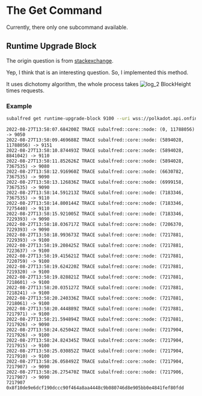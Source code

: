 # The Get Command
Currently, there only one subcommand available.

## Runtime Upgrade Block
The origin question is from [stackexchange](https://substrate.stackexchange.com/questions/3861/how-do-you-tell-which-block-number-the-last-runtime-upgrade-happened-on-a-chain).

Yep, I think that is an interesting question.
So, I implemented this method.

It uses dichotomy algorithm, the whole process takes <img src="https://latex.codecogs.com/svg.image?log_2&space;BlockHeight" title="log_2 BlockHeight"/> times requests.

### Example
```sh
subalfred get runtime-upgrade-block 9100 --uri wss://polkadot.api.onfinality.io/public-ws -lsubalfred::core::node
```
```log
2022-08-27T13:58:07.684200Z TRACE subalfred::core::node: (0, 11788056) -> 9050
2022-08-27T13:58:09.469688Z TRACE subalfred::core::node: (5894028, 11788056) -> 9151
2022-08-27T13:58:10.874493Z TRACE subalfred::core::node: (5894028, 8841042) -> 9110
2022-08-27T13:58:11.852626Z TRACE subalfred::core::node: (5894028, 7367535) -> 9080
2022-08-27T13:58:12.916960Z TRACE subalfred::core::node: (6630782, 7367535) -> 9090
2022-08-27T13:58:13.126836Z TRACE subalfred::core::node: (6999158, 7367535) -> 9090
2022-08-27T13:58:14.591213Z TRACE subalfred::core::node: (7183346, 7367535) -> 9110
2022-08-27T13:58:14.800144Z TRACE subalfred::core::node: (7183346, 7275440) -> 9110
2022-08-27T13:58:15.921005Z TRACE subalfred::core::node: (7183346, 7229393) -> 9090
2022-08-27T13:58:18.036717Z TRACE subalfred::core::node: (7206370, 7229393) -> 9090
2022-08-27T13:58:18.993673Z TRACE subalfred::core::node: (7217881, 7229393) -> 9100
2022-08-27T13:58:19.208425Z TRACE subalfred::core::node: (7217881, 7223637) -> 9100
2022-08-27T13:58:19.415621Z TRACE subalfred::core::node: (7217881, 7220759) -> 9100
2022-08-27T13:58:19.624220Z TRACE subalfred::core::node: (7217881, 7219320) -> 9100
2022-08-27T13:58:19.828821Z TRACE subalfred::core::node: (7217881, 7218601) -> 9100
2022-08-27T13:58:20.035127Z TRACE subalfred::core::node: (7217881, 7218241) -> 9100
2022-08-27T13:58:20.240336Z TRACE subalfred::core::node: (7217881, 7218061) -> 9100
2022-08-27T13:58:20.444889Z TRACE subalfred::core::node: (7217881, 7217971) -> 9100
2022-08-27T13:58:21.594894Z TRACE subalfred::core::node: (7217881, 7217926) -> 9090
2022-08-27T13:58:24.625042Z TRACE subalfred::core::node: (7217904, 7217926) -> 9100
2022-08-27T13:58:24.824345Z TRACE subalfred::core::node: (7217904, 7217915) -> 9100
2022-08-27T13:58:25.030852Z TRACE subalfred::core::node: (7217904, 7217910) -> 9100
2022-08-27T13:58:26.058492Z TRACE subalfred::core::node: (7217904, 7217907) -> 9090
2022-08-27T13:58:26.275470Z TRACE subalfred::core::node: (7217906, 7217907) -> 9090
7217907 0x8f10de9e6dcf190dccc90f464a8aa4448c9b080746d8e905bb0e4841fef80fdd
```
